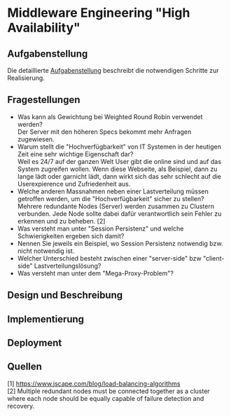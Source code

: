 # Middleware Engineering "High Availability"

## Aufgabenstellung
Die detaillierte [Aufgabenstellung](TASK.md) beschreibt die notwendigen Schritte zur Realisierung.

## Fragestellungen

- Was kann als Gewichtung bei Weighted Round Robin verwendet werden?  
Der Server mit den höheren Specs bekommt mehr Anfragen zugewiesen.  
- Warum stellt die "Hochverfügbarkeit" von IT Systemen in der heutigen Zeit eine sehr wichtige Eigenschaft dar?  
Weil es 24/7 auf der ganzen Welt User gibt die online sind und auf das System zugreifen wollen. Wenn diese Webseite, als Beispiel, dann zu lange lädt oder garnicht lädt, dann wirkt sich das sehr schlecht auf die Userexpierence und Zufriedenheit aus.
- Welche anderen Massnahmen neben einer Lastverteilung müssen getroffen werden, um die "Hochverfügbarkeit" sicher zu stellen?  
Mehrere redundante Nodes (Server) werden zusammen zu Clustern verbunden. Jede Node sollte dabei dafür verantwortlich sein Fehler zu erkennen und zu beheben. [2]
- Was versteht man unter "Session Persistenz" und welche Schwierigkeiten ergeben sich damit?
- Nennen Sie jeweils ein Beispiel, wo Session Persistenz notwendig bzw. nicht notwendig ist.
- Welcher Unterschied besteht zwischen einer "server-side" bzw "client-side" Lastverteilungslösung?
- Was versteht man unter dem "Mega-Proxy-Problem"?


## Design und Beschreibung

## Implementierung

## Deployment

## Quellen
[1] https://www.jscape.com/blog/load-balancing-algorithms  
[2] Multiple redundant nodes must be connected together as a cluster where each node should be equally capable of failure detection and recovery.  
